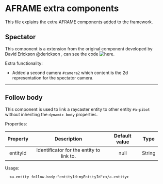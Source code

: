 # AFRAME extra components

This file explains the extra AFRAME components added to the framework.

## Spectator

This component is a extension from the original component developed by David Erickson @derickson , can see the code ![here](https://gist.github.com/derickson/334a48eb1f53f6891c59a2c137c180fa).

Extra functionality:

  - Added a second camera `#camera2` which content is the 2d representation for the spectator camera.

***

## Follow body

This component is used to link a raycaster entity to other entity `#a-pibot` without inheriting the `dynamic-body` properties.

Properties:

| Property | Description | Default value | Type |
| :------: | :---------: | :-----------: | :--: |
| entityId | Identificator for the entity to link to.| null | String |


Usage:

  ~~~
    <a-entity follow-body:"entityId:myEntityId"></a-entity>
  ~~~
